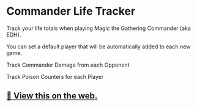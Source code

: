 # Commander Life Tracker

Track your life totals when playing Magic the Gathering Commander (aka EDH).

You can set a default player that will be automatically added to each new game.

Track Commander Damage from each Opponent

Track Poison Counters for each Player

## [🚀 View this on the web.](https://sc137.github.io/CommanderLifeTracker)